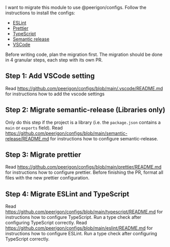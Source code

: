 I want to migrate this module to use @peerigon/configs. Follow the instructions to install the configs:

- [ESLint](https://github.com/peerigon/configs/blob/main/eslint/README.md)
- [Prettier](https://github.com/peerigon/configs/blob/main/prettier/README.md)
- [TypeScript](https://github.com/peerigon/configs/blob/main/typescript/README.md)
- [Semantic release](https://github.com/peerigon/configs/blob/main/semantic-release/README.md)
- [VSCode](https://github.com/peerigon/configs/blob/main/.vscode/README.md)

Before writing code, plan the migration first. The migration should be done in 4 granular steps, each step with its own PR.

## Step 1: Add VSCode setting

Read https://github.com/peerigon/configs/blob/main/.vscode/README.md for instructions how to add the vscode settings

## Step 2: Migrate semantic-release (Libraries only)

Only do this step if the project is a library (i.e. the `package.json` contains a `main` or `exports` field). Read https://github.com/peerigon/configs/blob/main/semantic-release/README.md for instructions how to configure semantic-release.

## Step 3: Migrate prettier

Read https://github.com/peerigon/configs/blob/main/prettier/README.md for instructions how to configure prettier. Before finishing the PR, format all files with the new prettier configuration.

## Step 4: Migrate ESLint and TypeScript

Read https://github.com/peerigon/configs/blob/main/typescript/README.md for instructions how to configure TypeScript. Run a type check after configuring TypeScript correctly. Read https://github.com/peerigon/configs/blob/main/eslint/README.md for instructions how to configure ESLint. Run a type check after configuring TypeScript correctly.
